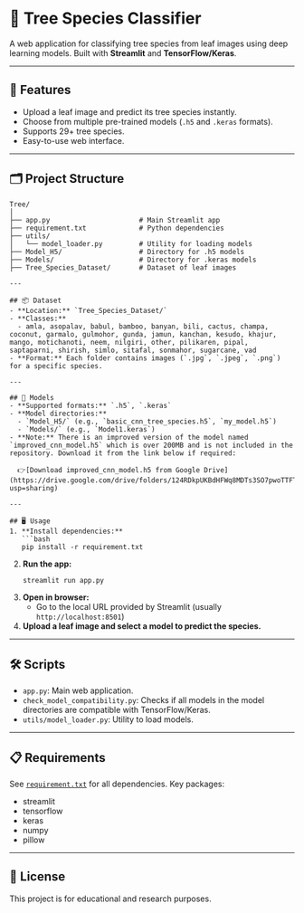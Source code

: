 # 🌳 Tree Species Classifier

A web application for classifying tree species from leaf images using deep learning models. Built with **Streamlit** and **TensorFlow/Keras**.

---

## 🚀 Features
- Upload a leaf image and predict its tree species instantly.
- Choose from multiple pre-trained models (`.h5` and `.keras` formats).
- Supports 29+ tree species.
- Easy-to-use web interface.

---

## 🗂️ Project Structure
```
Tree/
│
├── app.py                      # Main Streamlit app
├── requirement.txt             # Python dependencies
├── utils/
│   └── model_loader.py         # Utility for loading models
├── Model_H5/                   # Directory for .h5 models
├── Models/                     # Directory for .keras models
├── Tree_Species_Dataset/       # Dataset of leaf images

---

## 📦 Dataset
- **Location:** `Tree_Species_Dataset/`
- **Classes:**
  - amla, asopalav, babul, bamboo, banyan, bili, cactus, champa, coconut, garmalo, gulmohor, gunda, jamun, kanchan, kesudo, khajur, mango, motichanoti, neem, nilgiri, other, pilikaren, pipal, saptaparni, shirish, simlo, sitafal, sonmahor, sugarcane, vad
- **Format:** Each folder contains images (`.jpg`, `.jpeg`, `.png`) for a specific species.

---

## 🧠 Models
- **Supported formats:** `.h5`, `.keras`
- **Model directories:**
  - `Model_H5/` (e.g., `basic_cnn_tree_species.h5`, `my_model.h5`)
  - `Models/` (e.g., `Model1.keras`)
- **Note:** There is an improved version of the model named `improved_cnn_model.h5` which is over 200MB and is not included in the repository. Download it from the link below if required:

  👉[Download improved_cnn_model.h5 from Google Drive](https://drive.google.com/drive/folders/124RDkpUKBdHFWq8MDTs3SO7pwoTTFTyr?usp=sharing)

---

## 🖥️ Usage
1. **Install dependencies:**
   ```bash
   pip install -r requirement.txt
   ```
2. **Run the app:**
   ```bash
   streamlit run app.py
   ```
3. **Open in browser:**
   - Go to the local URL provided by Streamlit (usually `http://localhost:8501`)
4. **Upload a leaf image and select a model to predict the species.**

---

## 🛠️ Scripts
- `app.py`: Main web application.
- `check_model_compatibility.py`: Checks if all models in the model directories are compatible with TensorFlow/Keras.
- `utils/model_loader.py`: Utility to load models.

---

## 📋 Requirements
See [`requirement.txt`](requirement.txt) for all dependencies. Key packages:
- streamlit
- tensorflow
- keras
- numpy
- pillow

---

## 📄 License
This project is for educational and research purposes.
